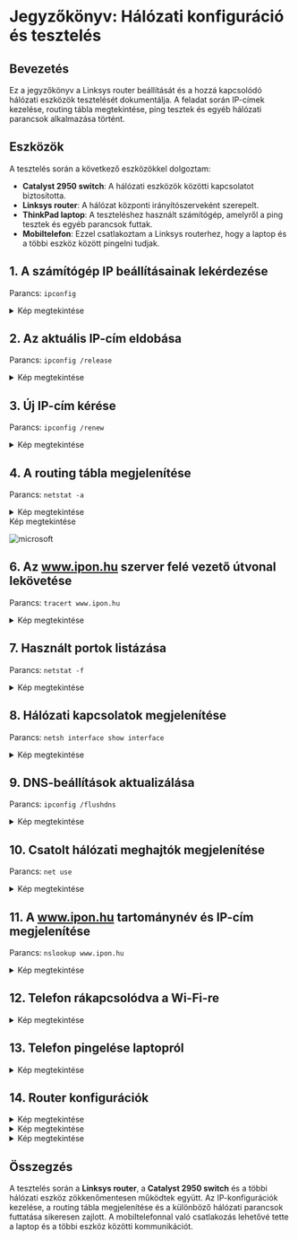 # Jegyzőkönyv: Hálózati konfiguráció és tesztelés

## Bevezetés

Ez a jegyzőkönyv a Linksys router beállítását és a hozzá kapcsolódó hálózati eszközök tesztelését dokumentálja. A feladat során IP-címek kezelése, routing tábla megtekintése, ping tesztek és egyéb hálózati parancsok alkalmazása történt.




## Eszközök
A tesztelés során a következő eszközökkel dolgoztam:
- **Catalyst 2950 switch**: A hálózati eszközök közötti kapcsolatot biztosította.
- **Linksys router**: A hálózat központi irányítószerveként szerepelt.
- **ThinkPad laptop**: A teszteléshez használt számítógép, amelyről a ping tesztek és egyéb parancsok futtak.
- **Mobiltelefon**: Ezzel csatlakoztam a Linksys routerhez, hogy a laptop és a többi eszköz között pingelni tudjak.
## 1. A számítógép IP beállításainak lekérdezése
Parancs: `ipconfig`
<details>
  <summary>Kép megtekintése</summary>

  ![IPCONFIG](https://github.com/PavlyasB/IPhalo/blob/main/Képek/ipconfig-all.png?raw=true)

</details>

## 2. Az aktuális IP-cím eldobása
Parancs: `ipconfig /release`
<details>

  <summary>Kép megtekintése</summary>

  ![release](https://github.com/PavlyasB/IPhalo/blob/main/Képek/iprelease.png?raw=true)

</details>

## 3. Új IP-cím kérése
Parancs: `ipconfig /renew`
<details>

  <summary>Kép megtekintése</summary>

  ![renew](https://github.com/PavlyasB/IPhalo/blob/main/Képek/iprenew.png?raw=true)

</details>

## 4. A routing tábla megjelenítése
Parancs: `netstat -a`
<details>

  <summary>Kép megtekintése</summary>

  ![netstat-a](https://github.com/PavlyasB/IPhalo/blob/main/Képek/netstat-a.png?raw=true)

</details>


  <summary>Kép megtekintése</summary>

  ![microsoft](https://github.com/PavlyasB/IPhalo/blob/main/Képek/microsoftcom.png?raw=true)

</details>

## 6. Az www.ipon.hu szerver felé vezető útvonal lekövetése
Parancs: `tracert www.ipon.hu`
<details>

  <summary>Kép megtekintése</summary>

  ![tracert](https://github.com/PavlyasB/IPhalo/blob/main/Képek/traceipon.png?raw=true)

</details>

## 7. Használt portok listázása
Parancs: `netstat -f`
<details>

  <summary>Kép megtekintése</summary>

  ![netstat-f](https://github.com/PavlyasB/IPhalo/blob/main/Képek/netstat-f.png?raw=true)

</details>

## 8. Hálózati kapcsolatok megjelenítése
Parancs: `netsh interface show interface`
<details>

  <summary>Kép megtekintése</summary>

  ![netsh](https://raw.githubusercontent.com/PavlyasB/IPhalo/refs/heads/main/K%C3%A9pek/netstat-a.png)

</details>

## 9. DNS-beállítások aktualizálása
Parancs: `ipconfig /flushdns`
<details>

  <summary>Kép megtekintése</summary>

  ![flushdns](https://github.com/PavlyasB/IPhalo/blob/main/Képek/dnsflush.png?raw=true)

</details>

## 10. Csatolt hálózati meghajtók megjelenítése
Parancs: `net use`
<details>

  <summary>Kép megtekintése</summary>

  ![netuse](https://github.com/PavlyasB/IPhalo/blob/main/Képek/netuse.png?raw=true)

</details>

## 11. A www.ipon.hu tartománynév és IP-cím megjelenítése
Parancs: `nslookup www.ipon.hu`
<details>

  <summary>Kép megtekintése</summary>

  ![Ipon](https://github.com/PavlyasB/IPhalo/blob/main/Képek/ipon.png?raw=true)

</details>

## 12. Telefon rákapcsolódva a Wi-Fi-re
<details>
  <summary>Kép megtekintése</summary>

  ![telcsati](https://github.com/PavlyasB/IPhalo/blob/main/Képek/telefoncsati.PNG?raw=true)
</details>

## 13. Telefon pingelése laptopról
<details>
  <summary>Kép megtekintése</summary>

  ![telping](https://github.com/PavlyasB/IPhalo/blob/main/Képek/Telefon-ping.png?raw=true)
</details>

## 14. Router konfigurációk
<details>
  <summary>Kép megtekintése</summary>

  ![routercon](https://github.com/PavlyasB/IPhalo/blob/main/Képek/routerconfig.png?raw=true)
</details>

<details>
  <summary>Kép megtekintése</summary>

  ![routercon1](https://github.com/PavlyasB/IPhalo/blob/main/Képek/routerjelszo.png?raw=true)
</details>

<details>

  <summary>Kép megtekintése</summary>

  ![routercon2](https://github.com/PavlyasB/IPhalo/blob/main/Képek/pingletilt.png?raw=true)
</details>

## Összegzés
A tesztelés során a **Linksys router**, a **Catalyst 2950 switch** és a többi hálózati eszköz zökkenőmentesen működtek együtt. Az IP-konfigurációk kezelése, a routing tábla megjelenítése és a különböző hálózati parancsok futtatása sikeresen zajlott. A mobiltelefonnal való csatlakozás lehetővé tette a laptop és a többi eszköz közötti kommunikációt.
